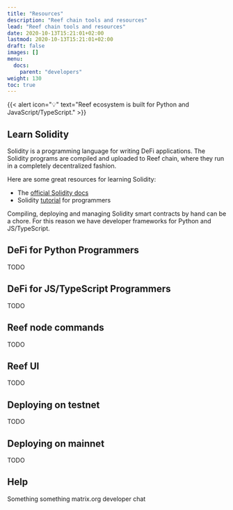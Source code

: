 ```yaml
---
title: "Resources"
description: "Reef chain tools and resources"
lead: "Reef chain tools and resources"
date: 2020-10-13T15:21:01+02:00
lastmod: 2020-10-13T15:21:01+02:00
draft: false
images: []
menu:
  docs:
    parent: "developers"
weight: 130
toc: true
---
```


{{< alert icon="💡" text="Reef ecosystem is built for Python and JavaScript/TypeScript." >}}

## Learn Solidity
Solidity is a programming language for writing DeFi applications. The Solidity programs are compiled
and uploaded to Reef chain, where they run in a completely decentralized fashion.

Here are some great resources for learning Solidity:
 - The [official Solidity docs](https://docs.soliditylang.org)
 - Solidity [tutorial](https://www.tutorialspoint.com/solidity/index.htm) for programmers


Compiling, deploying and managing Solidity smart contracts by hand can be a chore. For this reason
we have developer frameworks for Python and JS/TypeScript.


## DeFi for Python Programmers
TODO

## DeFi for JS/TypeScript Programmers
TODO

## Reef node commands
TODO

## Reef UI
TODO

## Deploying on testnet
TODO

## Deploying on mainnet
TODO

## Help
Something something matrix.org developer chat
